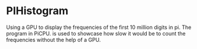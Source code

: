 # PIHistogram
Using a GPU to display the frequencies of the first 10 million digits in pi. The program in PiCPU. is used to showcase how slow it would be to count the frequencies without the help of a GPU.
